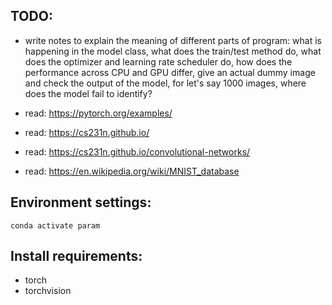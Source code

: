 ## TODO: 
* write notes to explain the meaning of different parts of program: what is happening in the model class, what does the train/test method do, what does the optimizer and learning rate scheduler do, how does the performance across CPU and GPU differ, give an actual dummy image and check the output of the model, for let's say 1000 images, where does the model fail to identify?

* read: https://pytorch.org/examples/
* read: https://cs231n.github.io/
* read: https://cs231n.github.io/convolutional-networks/
* read: https://en.wikipedia.org/wiki/MNIST_database

## Environment settings: 
```
conda activate param
```

## Install requirements: 
* torch
* torchvision


